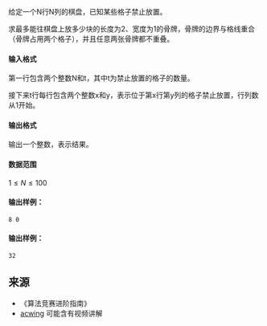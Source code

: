 给定一个N行N列的棋盘，已知某些格子禁止放置。

求最多能往棋盘上放多少块的长度为2、宽度为1的骨牌，骨牌的边界与格线重合（骨牌占用两个格子），并且任意两张骨牌都不重叠。

#### 输入格式

第一行包含两个整数N和t，其中t为禁止放置的格子的数量。

接下来t行每行包含两个整数x和y，表示位于第x行第y列的格子禁止放置，行列数从1开始。

#### 输出格式

输出一个整数，表示结果。

#### 数据范围

$1 \le N \le 100$

#### 输出样例：

```
8 0
```

#### 输出样例：

```
32
```

## 来源 
- 《算法竞赛进阶指南》
- [acwing](https://www.acwing.com/problem/content/374/) 可能含有视频讲解